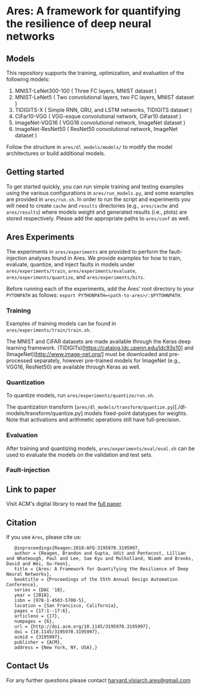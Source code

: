 # Ares: A framework for quantifying the resilience of deep neural networks

## Models
This repository supports the training, optimization, and evaluation of the following models:

1. MNIST-LeNet300-100 ( Three FC layers, MNIST dataset                         )
2. MNIST-LeNet5       ( Two convolutional layers, two FC layers, MNIST dataset )
3. TIDIGITS-X         ( Simple RNN, GRU, and LSTM networks, TIDIGITS dataset   )
4. CiFar10-VGG        ( VGG-esque convolutional network, CiFar10 dataset       )
5. ImageNet-VGG16     ( VGG16 convolutional network, ImageNet dataset          )
6. ImageNet-ResNet50  ( ResNet50 convolutional network, ImageNet dataset       )

Follow the structure in `ares/dl_models/models/` to modify the model architectures or build additional models.

## Getting started
To get started quickly, you can run simple training and testing examples using the various configurations in `ares/run_models.py`, and some examples are provided in `ares/run.sh`.
In order to run the script and experiments you will need to create `cache` and `results` directories (e.g., `ares/cache` and `ares/results`) where models weight and generated results (i.e., plots) are stored respectively.
Please add the appropriate paths to `ares/conf` as well.

## Ares Experiments
The experiments in `ares/experiments` are provided to perform the fault-injection analyses found in Ares.
We provide examples for how to train, evaluate, quantize, and inject faults in models under `ares/experiments/train`, `ares/experiments/evaluate`, `ares/experiments/quantize`, and `ares/experiments/bits`.

Before running each of the experiments, add the Ares' root directory to your `PYTONPATH` as follows: `export PYTHONPATH=<path-to-ares>/:$PYTOHNPATH`.

### Training
Examples of training models can be found in `ares/experiments/train/train.sh`.

The MNIST and CiFAR datasets are made available through the Keras deep learning framework.
(TIDIGITs)[https://catalog.ldc.upenn.edu/ldc93s10] and (ImageNet)[http://www.image-net.org/] must be downloaded and pre-processed separately, however pre-trained models for ImageNet (e.g., VGG16, ResNet50) are available through Keras as well.

### Quantization
To quantize models, run `ares/experiments/quantize/run.sh`.

The quantization transform (`ares/dl_models/transform/quantize.py`)[./dl-models/transform/quantize.py] models fixed-point datatypes for weights. Note that activations and arithmetic operations still have full-precision.

### Evaluation
After training and quantizing models, `ares/experiments/eval/eval.sh` can be used to evaluate the models on the validation and test sets.

### Fault-injection

## Link to paper
Visit ACM's digital library to read the [full paper](https://dl.acm.org/citation.cfm?id=3195997).

## Citation
If you use `Ares`, please cite us:
```
   @inproceedings{Reagen:2018:AFQ:3195970.3195997,
   author = {Reagen, Brandon and Gupta, Udit and Pentecost, Lillian and Whatmough, Paul and Lee, Sae Kyu and Mulholland, Niamh and Brooks, David and Wei, Gu-Yeon},
   title = {Ares: A Framework for Quantifying the Resilience of Deep Neural Networks},
   booktitle = {Proceedings of the 55th Annual Design Automation Conference},
   series = {DAC '18},
   year = {2018},
   isbn = {978-1-4503-5700-5},
   location = {San Francisco, California},
   pages = {17:1--17:6},
   articleno = {17},
   numpages = {6},
   url = {http://doi.acm.org/10.1145/3195970.3195997},
   doi = {10.1145/3195970.3195997},
   acmid = {3195997},
   publisher = {ACM},
   address = {New York, NY, USA},}
   ```

## Contact Us
For any further questions please contact <harvard.vlsiarch.ares@gmail.com>

